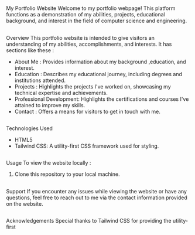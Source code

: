 #
My Portfolio Website
Welcome to my portfolio webpage! This platform functions as a demonstration of my abilities, projects, educational background, and interest in the field of computer science and engineering.
##
Overview
This portfolio website is intended to give visitors an understanding of my abilities, accomplishments, and interests. It has sections like these :
- About Me : Provides information about my background ,education, and interest.
- Education : Describes my educational journey, including degrees and institutions attended.
- Projects : Highlights the projects I've worked on, showcasing my technical expertise and achievements.
- Professional Development: Highlights the certifications and courses I've attained to improve my skills.
- Contact : Offers a means for visitors to get in touch with me.
##
Technologies Used
- HTML5
- Tailwind CSS: A utility-first CSS framework used for styling.
##
Usage
To view the website locally :
1. Clone this repository to your local machine.

##
Support
If you encounter any issues while viewing the website or have any questions, feel free to reach out to me via the contact information provided on the website.
##
Acknowledgements
Special thanks to Tailwind CSS for providing the utility-first




